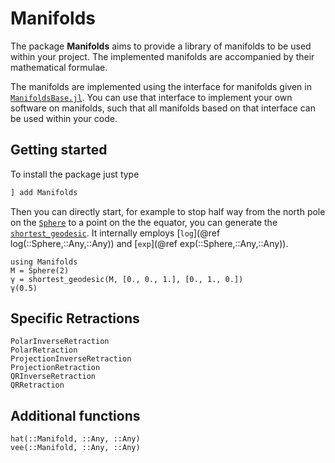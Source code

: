 # Manifolds

The package __Manifolds__ aims to provide a library of manifolds to be used within your project.
The implemented manifolds are accompanied by their mathematical formulae.

The manifolds are implemented using the interface for manifolds given in [`ManifoldsBase.jl`](interface.md).
You can use that interface to implement your own software on manifolds, such that all manifolds
based on that interface can be used within your code.

## Getting started

To install the package just type

```julia
] add Manifolds
```

Then you can directly start, for example to stop half way from the north pole on the [`Sphere`](@ref) to a point on the the equator, you can generate the [`shortest_geodesic`](@ref).
It internally employs [`log`](@ref log(::Sphere,::Any,::Any)) and [`exp`](@ref exp(::Sphere,::Any,::Any)).

```@example
using Manifolds
M = Sphere(2)
γ = shortest_geodesic(M, [0., 0., 1.], [0., 1., 0.])
γ(0.5)
```

## Specific Retractions

```@docs
PolarInverseRetraction
PolarRetraction
ProjectionInverseRetraction
ProjectionRetraction
QRInverseRetraction
QRRetraction
```

## Additional functions

```@docs
hat(::Manifold, ::Any, ::Any)
vee(::Manifold, ::Any, ::Any)
```
